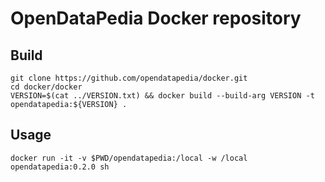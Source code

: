 # OpenDataPedia Docker repository

## Build

```shell
git clone https://github.com/opendatapedia/docker.git
cd docker/docker
VERSION=$(cat ../VERSION.txt) && docker build --build-arg VERSION -t opendatapedia:${VERSION} .
```

## Usage

```shell
docker run -it -v $PWD/opendatapedia:/local -w /local opendatapedia:0.2.0 sh
```